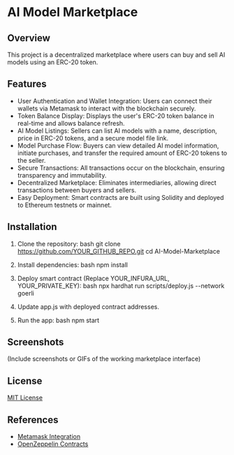 # AI Model Marketplace

## Overview
This project is a decentralized marketplace where users can buy and sell AI models using an ERC-20 token.

## Features
- User Authentication and Wallet Integration: Users can connect their wallets via Metamask to interact with the blockchain securely.
- Token Balance Display: Displays the user's ERC-20 token balance in real-time and allows balance refresh.
- AI Model Listings: Sellers can list AI models with a name, description, price in ERC-20 tokens, and a secure model file link.
- Model Purchase Flow: Buyers can view detailed AI model information, initiate purchases, and transfer the required amount of ERC-20 tokens to the seller.
- Secure Transactions: All transactions occur on the blockchain, ensuring transparency and immutability.
- Decentralized Marketplace: Eliminates intermediaries, allowing direct transactions between buyers and sellers.
- Easy Deployment: Smart contracts are built using Solidity and deployed to Ethereum testnets or mainnet.

## Installation

1. Clone the repository:
   bash
   git clone https://github.com/YOUR_GITHUB_REPO.git
   cd AI-Model-Marketplace
   
2. Install dependencies:
   bash
   npm install
   
3. Deploy smart contract (Replace YOUR_INFURA_URL, YOUR_PRIVATE_KEY):
   bash
   npx hardhat run scripts/deploy.js --network goerli
   
4. Update app.js with deployed contract addresses.
5. Run the app:
   bash
   npm start
   

## Screenshots
(Include screenshots or GIFs of the working marketplace interface)

## License
[MIT License](LICENSE)

## References
- [Metamask Integration](https://docs.web3js.org/guides/dapps/metamask-vanilla/)
- [OpenZeppelin Contracts](https://wizard.openzeppelin.com/)
